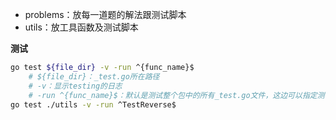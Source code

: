 
- problems：放每一道题的解法跟测试脚本
- utils：放工具函数及测试脚本


**测试**

```bash
go test ${file_dir} -v -run ^{func_name}$
    # ${file_dir}：_test.go所在路径
    # -v：显示testing的日志
    # -run ^{func_name}$：默认是测试整个包中的所有_test.go文件，这边可以指定测试的函数
go test ./utils -v -run ^TestReverse$
```